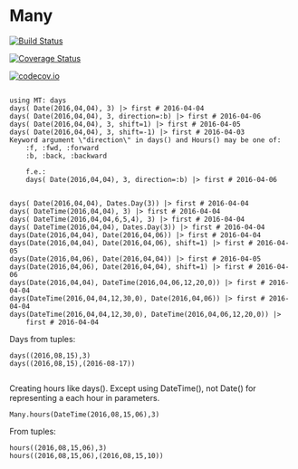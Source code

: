 # Many

[![Build Status](https://travis-ci.org/closescreen/Many.jl.svg?branch=master)](https://travis-ci.org/closescreen/Many.jl)

[![Coverage Status](https://coveralls.io/repos/closescreen/Many.jl/badge.svg?branch=master&service=github)](https://coveralls.io/github/closescreen/Many.jl?branch=master)

[![codecov.io](http://codecov.io/github/closescreen/Many.jl/coverage.svg?branch=master)](http://codecov.io/github/closescreen/Many.jl?branch=master)

```

using MT: days
days( Date(2016,04,04), 3) |> first # 2016-04-04
days( Date(2016,04,04), 3, direction=:b) |> first # 2016-04-06
days( Date(2016,04,04), 3, shift=1) |> first # 2016-04-05
days( Date(2016,04,04), 3, shift=-1) |> first # 2016-04-03
Keyword argument \"direction\" in days() and Hours() may be one of:
    :f, :fwd, :forward
    :b, :back, :backward
    
    f.e.: 
    days( Date(2016,04,04), 3, direction=:b) |> first # 2016-04-06
    
    
days( Date(2016,04,04), Dates.Day(3)) |> first # 2016-04-04
days( DateTime(2016,04,04), 3) |> first # 2016-04-04
days( DateTime(2016,04,04,6,5,4), 3) |> first # 2016-04-04
days( DateTime(2016,04,04), Dates.Day(3)) |> first # 2016-04-04
days(Date(2016,04,04), Date(2016,04,06)) |> first # 2016-04-04
days(Date(2016,04,04), Date(2016,04,06), shift=1) |> first # 2016-04-05
days(Date(2016,04,06), Date(2016,04,04)) |> first # 2016-04-05
days(Date(2016,04,06), Date(2016,04,04), shift=1) |> first # 2016-04-06
days(Date(2016,04,04), DateTime(2016,04,06,12,20,0)) |> first # 2016-04-04
days(DateTime(2016,04,04,12,30,0), Date(2016,04,06)) |> first # 2016-04-04
days(DateTime(2016,04,04,12,30,0), DateTime(2016,04,06,12,20,0)) |> 
    first # 2016-04-04

```

Days from tuples:

```
days((2016,08,15),3)
days((2016,08,15),(2016-08-17))


```
Creating hours like days(). Except using DateTime(), not Date()
for representing a each hour in parameters.
```
Many.hours(DateTime(2016,08,15,06),3)
```
From tuples:
```
hours((2016,08,15,06),3)
hours((2016,08,15,06),(2016,08,15,10))
```
